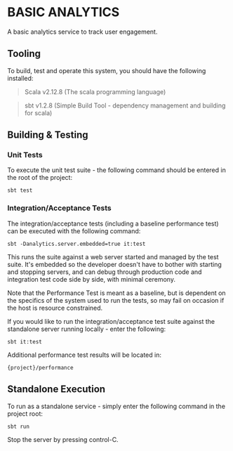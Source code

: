 # BASIC ANALYTICS
A basic analytics service to track user engagement.

## Tooling
To build, test and operate this system, you should have the following installed:

> Scala v2.12.8 (The scala programming language)

> sbt v1.2.8 (Simple Build Tool - dependency management and building for scala)


## Building & Testing

### Unit Tests

To execute the unit test suite - the following command should be entered in the root of the project:
```
sbt test 
```

### Integration/Acceptance Tests

The integration/acceptance tests (including a baseline performance test) can be executed with the following command:
```
sbt -Danalytics.server.embedded=true it:test
```

This runs the suite against a web server started and managed by the test suite.  It's embedded so the developer doesn't have to bother with starting and stopping servers, and can debug through production code and integration test code side by side, with minimal ceremony.

Note that the Performance Test is meant as a baseline, but is dependent on the specifics of the system used to run the tests, so may fail on occasion if the host is resource constrained.

If you would like to run the integration/acceptance test suite against the standalone server running locally - enter the following: 

```
sbt it:test
```

Additional performance test results will be located in:

```
{project}/performance
```

## Standalone Execution

To run as a standalone service - simply enter the following command in the project root: 

```
sbt run
```

Stop the server by pressing control-C.